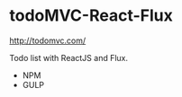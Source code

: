 todoMVC-React-Flux
==================

http://todomvc.com/

Todo list with ReactJS and Flux. 

* NPM
* GULP
